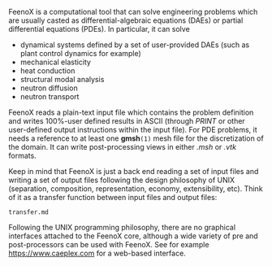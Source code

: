 FeenoX is a computational tool that can solve engineering problems which are usually casted as differential-algebraic equations (DAEs) or partial differential equations (PDEs). In particular, it can solve

 * dynamical systems defined by a set of user-provided DAEs (such as plant control dynamics for example)
 * mechanical elasticity
 * heat conduction
 * structural modal analysis
 * neutron diffusion
 * neutron transport

FeenoX reads a plain-text input file which contains the problem definition and writes 100%-user defined results in ASCII (through *PRINT* or other user-defined output instructions within the input file). For PDE problems, it needs a reference to at least one **gmsh**`(1)` mesh file for the discretization of the domain. It can write post-processing views in either _.msh_ or _.vtk_ formats. 

Keep in mind that FeenoX is just a back end reading a set of input files and writing a set of output files following the design philosophy of UNIX (separation, composition, representation, economy, extensibility, etc). Think of it as a transfer function between input files and output files:

```{.include}
transfer.md
```

Following the UNIX programming philosophy, there are no graphical interfaces attached to the FeenoX core, although a wide variety of pre and post-processors can be used with FeenoX. See for example <https://www.caeplex.com> for a web-based interface.

